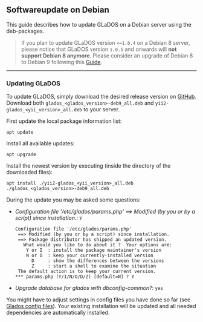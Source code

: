 ## Softwareupdate on Debian

This guide describes how to update GLaDOS on a Debian server using the deb-packages.

> If you plan to update GLaDOS version `<=1.0.4` on a Debian 8 server, please notice that GLaDOS version `1.0.5` and onwards will **not support Debian 8 anymore**. Please consider an upgrade of Debian 8 to Debian 9 following this [Guide](deb-8to9-upgrade.md).

----

### Updating GLaDOS

To update GLaDOS, simply download the desired release version on [GitHub](https://github.com/imedias/glados/releases). Download both `glados_<glados_version>-deb9_all.deb` and `yii2-glados_<yii_version>_all.deb` to your server.

First update the local package information list:

    apt update

Install all available updates:

    apt upgrade

Install the newest version by executing (inside the directory of the downloaded files):

    apt install ./yii2-glados_<yii_version>_all.deb ./glados_<glados_version>-deb9_all.deb

During the update you may be asked some questions:

* *Configuration file '/etc/glados/params.php' ==> Modified (by you or by a script) since installation.*: `Y`

      Configuration file '/etc/glados/params.php'
       ==> Modified (by you or by a script) since installation.
       ==> Package distributor has shipped an updated version.
         What would you like to do about it ?  Your options are:
          Y or I  : install the package maintainer's version
          N or O  : keep your currently-installed version
            D     : show the differences between the versions
            Z     : start a shell to examine the situation
       The default action is to keep your current version.
      *** params.php (Y/I/N/O/D/Z) [default=N] ? Y

* *Upgrade database for glados with dbconfig-common?*: `yes`

You might have to adjust settings in config files you have done so far (see [Glados config files](config-files.md)). Your existing installation will be updated and all needed dependencies are automatically installed.